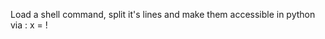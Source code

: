 Load a shell command, split it's lines and make them accessible in python via :
x = !<SHELL COMMAND>

